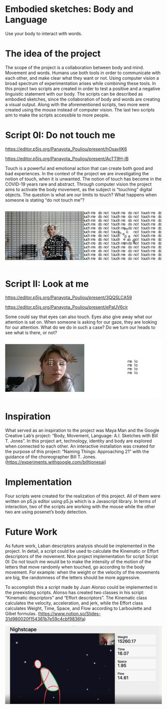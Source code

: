 # Embodied sketches: Body and Language
Use your body to interact with words.

# The idea of the project
The scope of the project is a collaboration between body and mind. Movement and words. Humans use both tools in order to communicate with each other, and make clear what they want or not. Using computer vision a broad spectrum of experimentation arises while combining these tools. In this project two scripts are created in order to test a positive and a negative linguistic statement with our body. The scripts can be described as embodied sketches, since the collaboration of body and words are creating a visual output. Along with the aforementioned scripts, two more were created using the mouse instead of computer vision. The last two scripts aim to make the scripts accessible to more people. 

# Script 0I: Do not touch me
https://editor.p5js.org/Panayota_Pouliou/present/hOsavIlK6 

https://editor.p5js.org/Panayota_Pouliou/present/AcTT9H-lB

Touch is a powerful and emotional action that can create both good and bad experiences. In the context of the project we are investigating the notion of touch, when it is unwanted. The notion of touch has become in the COVID-19 years rare and abstract. Through computer vision the project aims to activate the body movement, as the subject is “touching” digital objects. The question is what are our limits to touch? What happens when someone is stating “do not touch me”?

![](Pictures/dont%20touch.jpg)

# Script II: Look at me
https://editor.p5js.org/Panayota_Pouliou/present/3QQSLCA59

https://editor.p5js.org/Panayota_Pouliou/present/ePaUV6cjr

Some could say that eyes can also touch. Eyes also give away what our attention is sat on. When someone is asking for our gaze, they are looking for our attention. What do we do in such a case? Do we turn our heads to see what is there, or not?

![](Pictures/look%20at%20me.jpg)


# Inspiration
What served as an inspiration to the project was Maya Man and the Google Creative Lab’s project: “Body, Movement, Language: A.I. Sketches with Bill T. Jones”.  In this project art, technology, identity and body are explored when connected to each other. An interactive installation was created for the purpose of this project: “Naming Things: Approaching 21” with the guidance of the choreographer Bill T. Jones. (https://experiments.withgoogle.com/billtjonesai)

# Implementation 
Four scripts were created for the realization of this project. All of them were written on p5.js editor using p5.js which is a Javascript library. In terms of interaction, two of the scripts are working with the mouse while the other two are using posenet’s body detection. 

# Future Work

As future work, Laban descriptors analysis should be implemented in the project. In detail, a script could be used to calculate the Kinematic or Effort descriptors of the movement. Nice project implementation for script Script 0I: Do not touch me would be to make the intensity of the motion of the letters that move randomly when touched, go according to the body movement. For example: when the weight or the velocity of the movements are big, the randomness of the letters should be more aggressive.

To accomplish this a script made by Juan Alonso could be implemented in the preexisting scripts. Alonso has created two classes in his script: “Kinematic descriptors” and “Effort descriptors”. The Kinematic class calculates the velocity, acceleration, and jerk, while the Effort class calculates Weight, Time, Space, and Flow according to Larboulette and Gibet formulas. (https://www.notion.so/Slides-31d980020f154361b7e59c4cbf9836fa)

![](Pictures/alaonso.jpg)
